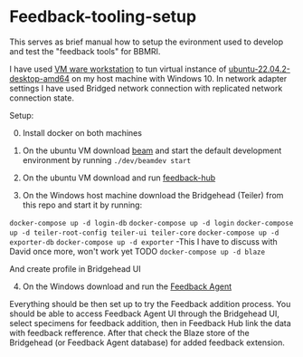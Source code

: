 # Feedback-tooling-setup

This serves as brief manual how to setup the evironment used to develop and test the "feedback tools" for BBMRI. 

I have used [VM ware workstation](https://www.vmware.com/products/workstation-player/workstation-player-evaluation.html) to tun virtual instance of [ubuntu-22.04.2-desktop-amd64](https://ubuntu.com/download/desktop) on my host machine with Windows 10. In network adapter settings I have used Bridged network connection with replicated network connection state.

Setup:

0. Install docker on both machines

1. On the ubuntu VM download [beam](https://github.com/samply/beam#development-environment) and start the default development environment by running `./dev/beamdev start`

2. On the ubuntu VM download and run [feedback-hub](https://github.com/AdamRepasky/feedback-hub)

3. On the Windows host machine download the Bridgehead (Teiler) from this repo and start it by running:

`docker-compose up -d login-db`
`docker-compose up -d login`
`docker-compose up -d teiler-root-config teiler-ui teiler-core`
`docker-compose up -d exporter-db`
`docker-compose up -d exporter` -This I have to discuss with David once more, won't work yet TODO
`docker-compose up -d blaze`

And create profile in Bridgehead UI

4. On the Windows download and run the [Feedback Agent](https://github.com/AdamRepasky/feedback-agent)

Everything should be then set up to try the Feedback addition process.
You should be able to access Feedback Agent UI through the Bridgehead UI, select specimens for feedback addition, then in Feedback Hub link the data with feedback refference.
After that check the Blaze store of the Bridgehead (or Feedback Agent database) for added feedback extension.





